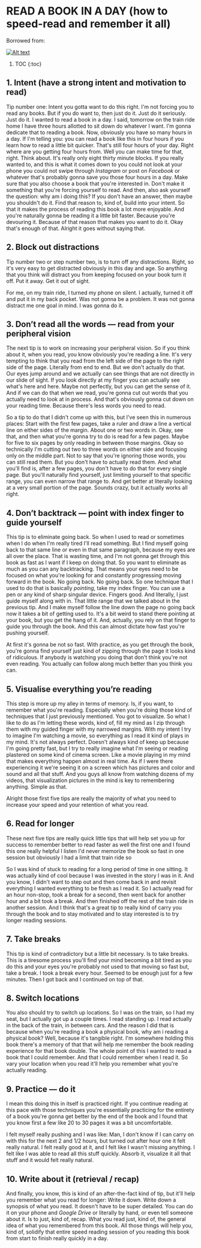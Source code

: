 # READ A BOOK IN A DAY (how to speed-read and remember it all)

Borrowed from:

[![Alt text](https://img.youtube.com/vi/0Q0we4LjSws/0.jpg)](https://www.youtube.com/watch?v=0Q0we4LjSws)

1. TOC
{:toc}


## 1. Intent (have a strong intent and motivation to read)

Tip number one: Intent you gotta want to do this right. I'm not forcing you to read any books. But if you do want to, then just do it. Just do it seriously. Just do it. I wanted to read a book in a day. I said, tomorrow on the train ride home I have three hours allotted to sit down do whatever I want. I'm gonna dedicate that to reading a book. Now, obviously you have so many hours in a day. If I'm telling you: you can read a book like this in four hours if you learn how to read a little bit quicker. That's still four hours of your day. Right where are you getting four hours from. Well you can make time for that, right. Think about. It's really only eight thirty minute blocks. If you really wanted to, and this is what it comes down to you could not look at your phone you could not swipe through *Instagram* or post on *Facebook* or whatever that's probably gonna save you those four hours in a day. Make sure that you also choose a book that you're interested in. Don't make it something that you're forcing yourself to read. And then, also ask yourself the question: why am i doing this? If you don't have an answer, then maybe you shouldn't do it. Find that reason to, kind of, build into your intent. So that it makes the process of reading this book a lot more enjoyable. And you're naturally gonna be reading it a little bit faster. Because you're devouring it. Because of that reason that makes you want to do it. Okay that's enough of that. Alright it goes without saying that.

## 2. Block out distractions

Tip number two or step number two, is to turn off any distractions. Right, so it's very easy to get distracted obviously in this day and age. So anything that you think will distract you from keeping focused on your book turn it off. Put it away. Get it out of sight.

For me, on my train ride, I turned my phone on silent. I actually, turned it off and put it in my back pocket. Was not gonna be a problem. It was not gonna distract me one goal in mind. I was gonna do it. 

## 3. Don’t read all the words — read from your peripheral vision

The next tip is to work on increasing your peripheral vision. So if you think about it, when you read, you know obviously you're reading a line. It's very tempting to think that you read from the left side of the page to the right side of the page. Literally from end to end. But we don't actually do that. Our eyes jump around and we actually can see things that are not directly in our slide of sight. If you look directly at my finger you can actually see what's here and here. Maybe not perfectly, but you can get the sense of it. And if we can do that when we read, you're gonna cut out words that you actually need to look at in process. And that's obviously gonna cut down on your reading time. Because there's less words you need to read.

So a tip to do that I didn't come up with this, but I've seen this in numerous places: Start with the first few pages, take a ruler and draw a line a vertical line on either sides of the margin. About one or two words in. Okay, see that, and then what you're gonna try to do is read for a few pages. Maybe for five to six pages by only reading in between those margins. Okay so technically I'm cutting out two to three words on either side and focusing only on the middle part. Not to say that you're ignoring those words, you can still read them. But you don't have to actually read them. And what you'll find is, after a few pages, you don't have to do that for every single page. But you'll naturally find yourself, just limiting yourself to that specific range, you can even narrow that range to. And get better at literally looking at a very small portion of the page. Sounds crazy, but it actually works all right.

## 4. Don’t backtrack — point with index finger to guide yourself

This tip is to eliminate going back. So when I used to read or sometimes when I do when I'm really tired I'll read something. But I find myself going back to that same line or even in that same paragraph, because my eyes are all over the place. That is wasting time, and I'm not gonna get through this book as fast as I want if I keep on doing that. So you want to eliminate as much as you can any backtracking. That means your eyes need to be focused on what you're looking for and constantly progressing moving forward in the book. No going back. No going back. So one technique that I used to do that is basically *pointing*, take my index finger. You can use a pen or any kind of sharp singular device. Fingers good. And literally, I just guide myself along with in. That little range that we talked about in the previous tip. And I make myself follow the line down the page no going back now it takes a bit of getting used to. It's a bit weird to stand there pointing at your book, but you get the hang of it. And, actually, you rely on that finger to guide you through the book. And this can almost dictate how fast you're pushing yourself. 

At first it's gonna be not so fast. With practice, as you get through the book, you're gonna find yourself just kind of zipping through the page it looks kind of ridiculous. If anybody is watching you doing that don't think you're not even reading. You actually can follow along much better than you think you can. 

## 5. Visualise everything you’re reading

This step is more up my alley in terms of memory. Is, if you want, to remember what you're reading. Especially when you're doing those kind of techniques that I just previously mentioned. You got to visualize. So what I like to do as I'm letting these words, kind of, fill my mind as I zip through them with my guided finger with my narrowed margins. With my intent I try to imagine I'm watching a movie, so everything as I read it kind of plays in my mind. It's not always perfect. Doesn't always kind of keep up because I'm going pretty fast, but I try to really imagine what I'm seeing or reading plastered on some kind of cinema screen. Like a movie playing in my mind that makes everything happen almost in real time. As if I were there experiencing it we're seeing it on a screen which has pictures and color and sound and all that stuff. And you guys all know from watching dozens of my videos, that visualization pictures in the mind is key to remembering anything. Simple as that. 

Alright those first five tips are really the majority of what you need to increase your speed and your retention of what you read.

## 6. Read for longer

These next five tips are really quick little tips that will help set you up for success to remember better to read faster as well the first one and I found this one really helpful I listen I'd never memorize the book so fast in one session but obviously I had a limit that train ride so

So I was kind of stuck to reading for a long period of time in one sitting. It was actually kind of cool because I was invested in the story I was in it. And you know, I didn't want to step out and then come back in and revisit everything I wanted everything to be fresh as I read it. So I actually read for an hour non-stop, took a break for a second, then went back for another hour and a bit took a break. And then finished off the rest of the train ride in another session. And I think that's a great tip to really kind of carry you through the book and to stay motivated and to stay interested is to try longer reading sessions.

## 7. Take breaks

This tip is kind of contradictory but a little bit necessary. Is to take breaks. This is a tiresome process you'll find your mind becoming a bit tired as you do this and your eyes you're probably not used to that moving so fast but, take a break. I took a break every hour. Seemed to be enough just for a few minutes. Then I got back and I continued on top of that. 

## 8. Switch locations

You also should try to switch up locations. So I was on the train, so I had my seat, but I actually got up a couple times. I read standing up. I read actually in the back of the train, in between cars. And the reason I did that is because when you're reading a book a physical book, why am i reading a physical book? Well, because it's tangible right. I'm somewhere holding this book there's a memory of that that will help me remember the book reading experience for that book double. The whole point of this I wanted to read a book that I could remember. And that I could remember when I read it. So vary your location when you read it'll help you remember what you're actually reading.

## 9. Practice — do it

I mean this doing this in itself is practiced right. If you continue reading at this pace with those techniques you're essentially practicing for the entirety of a book you're gonna get better by the end of the book and I found that you know first a few like 20 to 30 pages it was a bit uncomfortable.

I felt myself really pushing and I was like: Man, I don't know if I can carry on with this for the next 2 and 1/2 hours, but turned out after hour one it felt really natural. I felt really good at it, and I felt like I wasn't missing anything. I felt like I was able to read all this stuff quickly. Absorb it, visualize it all that stuff and it would felt really natural.

## 10. Write about it (retrieval / recap)

And finally, you know, this is kind of an after-the-fact kind of tip, but it'll help you remember what you read for longer: Write it down.  Write down a synopsis of what you read. It doesn't have to be super detailed. You can do it on your phone and *Google Drive* or literally by hand, or even tell someone about it. Is to just, kind of, recap. What you read just, kind of, the general idea of what you remembered from this book. All those things will help you, kind of, solidify that entire speed reading session of you reading this book from start to finish really quickly in a day.

<script src="https://utteranc.es/client.js" repo="op07n/fastpages" issue-term="pathname" theme="github-light" crossorigin="anonymous" async> </script>
